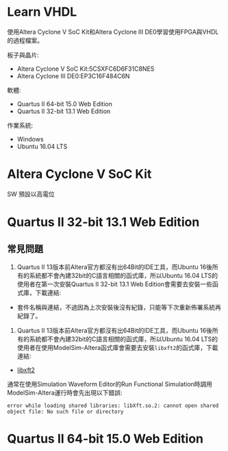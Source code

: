 Learn VHDL
===
使用Altera Cyclone V SoC Kit和Altera Cyclone III DE0學習使用FPGA與VHDL的過程檔案。

板子與晶片:
- Altera Cyclone V SoC Kit:5CSXFC6D6F31C8NES
- Altera Cyclone III DE0:EP3C16F484C6N

軟體:
- Quartus II 64-bit 15.0 Web Edition
- Quartus II 32-bit 13.1 Web Edition

作業系統:
- Windows
- Ubuntu 16.04 LTS

# Altera Cyclone V SoC Kit
SW 預設以高電位

Quartus II 32-bit 13.1 Web Edition
===
## 常見問題
1. Quartus II 13版本前Altera官方都沒有出64Bit的IDE工具，而Ubuntu 16後所有的系統都不會內建32bit的C語言相關的函式庫，所以Ubuntu 16.04 LTS的使用者在第一次安裝Quartus II 32-bit 13.1 Web Edition會需要去安裝一些函式庫，下載連結:
- 套件名稱與連結，不過因為上次安裝後沒有紀錄，只能等下次重新佈署系統再紀錄了。

1. Quartus II 13版本前Altera官方都沒有出64Bit的IDE工具，而Ubuntu 16後所有的系統都不會內建32bit的C語言相關的函式庫，所以Ubuntu 16.04 LTS的使用者在使用ModelSim-Altera函式庫會需要去安裝`libxft2`的函式庫，下載連結:
- [libxft2](https://packages.ubuntu.com/xenial/libxft2)

通常在使用Simulation Waveform Editor的Run Functional Simulation時調用ModelSim-Altera運行時會先出現以下錯誤:
```
error while loading shared libraries: libXft.so.2: cannot open shared object file: No such file or directory
```

Quartus II 64-bit 15.0 Web Edition
===
